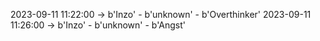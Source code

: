 2023-09-11 11:22:00 -> b'Inzo' - b'unknown' - b'Overthinker'
2023-09-11 11:26:00 -> b'Inzo' - b'unknown' - b'Angst'
